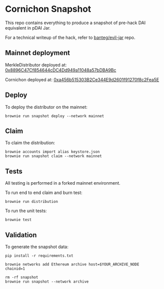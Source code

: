 # Cornichon Snapshot

This repo contains everything to produce a snapshot of pre-hack DAI equivalent in pDAI Jar.

For a technical writeup of the hack, refer to [banteg/evil-jar](https://github.com/banteg/evil-jar) repo.

## Mainnet deployment

MerkleDistributor deployed at: [0x8896C47Cf854644cDC4Dd949a11048a57bDBA9Bc](https://etherscan.io/address/0x8896c47cf854644cdc4dd949a11048a57bdba9bc#code)

Cornichon deployed at: [0xa456b515303B2Ce344E9d2601f91270f8c2Fea5E](https://etherscan.io/address/0xa456b515303B2Ce344E9d2601f91270f8c2Fea5E#code)

## Deploy

To deploy the distributor on the mainnet:

```
brownie run snapshot deploy --network mainnet
```

## Claim

To claim the distribution:
```
brownie accounts import alias keystore.json
brownie run snapshot claim --network mainnet
```

## Tests

All testing is performed in a forked mainnet environment.

To run end to end claim and burn test:

```
brownie run distribution
```

To run the unit tests:

```
brownie test
```

## Validation

To generate the snapshot data:

```
pip install -r requirements.txt

brownie networks add Ethereum archive host=$YOUR_ARCHIVE_NODE chainid=1

rm -rf snapshot
brownie run snapshot --network archive
```
